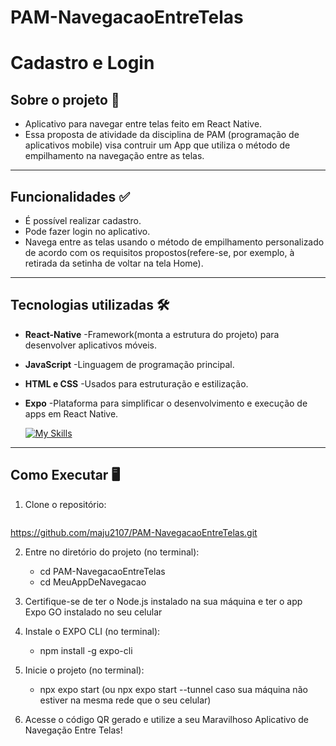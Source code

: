 # PAM-NavegacaoEntreTelas
# Cadastro e Login

## Sobre o projeto 📱
- Aplicativo para navegar entre telas feito em React Native. 
- Essa proposta de atividade da disciplina de PAM (programação de aplicativos mobile) visa contruir um App que utiliza o método de empilhamento na navegação entre as telas.

----
## Funcionalidades ✅
- É possível realizar cadastro.
- Pode fazer login no aplicativo.
- Navega entre as telas usando o método de empilhamento personalizado de acordo com os requisitos propostos(refere-se, por exemplo, à retirada da setinha de voltar na tela Home).

--------
## Tecnologias utilizadas 🛠️
- **React-Native** -Framework(monta a estrutura do projeto) para desenvolver aplicativos móveis.
- **JavaScript**   -Linguagem de programação principal.
- **HTML e CSS**   -Usados para estruturação e estilização.
- **Expo**         -Plataforma para simplificar o desenvolvimento e execução de apps em React Native.

  [![My Skills](https://skillicons.dev/icons?i=vscode,js,npm,expo,css,html,react,react-native&theme=light)](https://skillicons.dev)


-----------
## Como Executar 🖥️
1. Clone o repositório:
   ```bash
  https://github.com/maju2107/PAM-NavegacaoEntreTelas.git

2. Entre no diretório do projeto (no terminal):
   - cd PAM-NavegacaoEntreTelas
   - cd MeuAppDeNavegacao

3. Certifique-se de ter o Node.js instalado na sua máquina e ter o app Expo GO instalado no seu celular

4. Instale o EXPO CLI (no terminal):
   - npm install -g expo-cli

5. Inicie o projeto (no terminal):
   - npx expo start (ou npx expo start --tunnel caso sua máquina não estiver na mesma rede que o seu celular)

6. Acesse o código QR gerado e utilize a seu Maravilhoso Aplicativo de Navegação Entre Telas!
